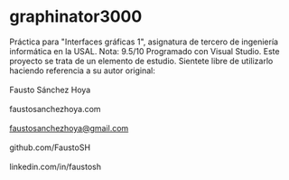 # graphinator3000
Práctica para "Interfaces gráficas 1", asignatura de tercero de ingeniería informática en la USAL. Nota: 9.5/10
Programado con Visual Studio.
Este proyecto se trata de un elemento de estudio. Sientete libre de utilizarlo haciendo referencia a su autor original:
<br></br>
Fausto Sánchez Hoya
<br></br>
faustosanchezhoya.com
<br></br>
faustosanchezhoya@gmail.com
<br></br>
github.com/FaustoSH
<br></br>
linkedin.com/in/faustosh
